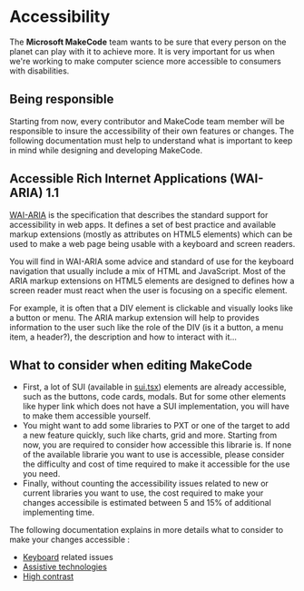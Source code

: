 # Accessibility

The **Microsoft MakeCode** team wants to be sure that every person on the planet can play with it to achieve more. It is very important for us when we're working to make computer science more accessible to consumers with disabilities.

## Being responsible

Starting from now, every contributor and MakeCode team member will be responsible to insure the accessibility of their own features or changes. The following documentation must help to understand what is important to keep in mind while designing and developing MakeCode.

## Accessible Rich Internet Applications (WAI-ARIA) 1.1

[WAI-ARIA](http://www.w3.org/TR/wai-aria-1.1/) is the specification that describes the standard support for accessibility in web apps. It defines a set of best practice and available markup extensions (mostly as attributes on HTML5 elements) which can be used to make a web page being usable with a keyboard and screen readers.

You will find in WAI-ARIA some advice and standard of use for the keyboard navigation that usually include a mix of HTML and JavaScript. Most of the ARIA markup extensions on HTML5 elements are designed to defines how a screen reader must react when the user is focusing on a specific element.

For example, it is often that a DIV element is clickable and visually looks like a button or menu. The ARIA markup extension will help to provides information to the user such like the role of the DIV (is it a button, a menu item, a header?), the description and how to interact with it...

## What to consider when editing MakeCode

* First, a lot of SUI (available in [sui.tsx](https://github.com/Microsoft/pxt/blob/master/webapp/src/sui.tsx)) elements are already accessible, such as the buttons, code cards, modals. But for some other elements like hyper link which does not have a SUI implementation, you will have to make them accessible yourself.
* You might want to add some libraries to PXT or one of the target to add a new feature quickly, such like charts, grid and more. Starting from now, you are required to consider how accessible this librarie is. If none of the available librarie you want to use is accessible, please consider the difficulty and cost of time required to make it accessible for the use you need.
* Finally, without counting the accessibility issues related to new or current libraries you want to use, the cost required to make your changes accessibile is estimated between 5 and 15% of additional implementing time.

The following documentation explains in more details what to consider to make your changes accessible :
* [Keyboard](/develop/accessibilitykeyboard) related issues
* [Assistive technologies](/develop/accessibilityscreenreader)
* [High contrast](/develop/accessibilityhighcontrast)